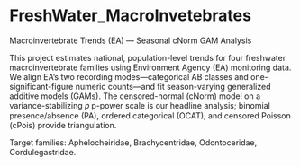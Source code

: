 # FreshWater_MacroInvetebrates

Macroinvertebrate Trends (EA) — Seasonal cNorm GAM Analysis

This project estimates national, population-level trends for four freshwater macroinvertebrate families using Environment Agency (EA) monitoring data. We align EA’s two recording modes—categorical AB classes and one-significant-figure numeric counts—and fit season-varying generalized additive models (GAMs). The censored-normal (cNorm) model on a variance-stabilizing 
𝑝
p-power scale is our headline analysis; binomial presence/absence (PA), ordered categorical (OCAT), and censored Poisson (cPois) provide triangulation.

Target families: Aphelocheiridae, Brachycentridae, Odontoceridae, Cordulegastridae.
